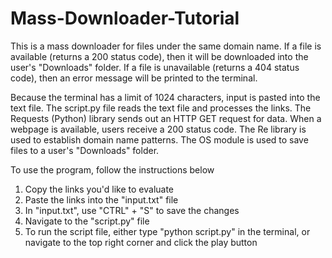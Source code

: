 # Mass-Downloader-Tutorial
This is a mass downloader for files under the same domain name. If a file is available (returns a 200 status code), then it will be downloaded into the user's "Downloads" folder. If a file is unavailable (returns a 404 status code), then an error message will be printed to the terminal.  
  
Because the terminal has a limit of 1024 characters, input is pasted into the text file. The script.py file reads the text file and processes the links. The Requests (Python) library sends out an HTTP GET request for data. When a webpage is available, users receive a 200 status code. The Re library is used to establish domain name patterns. The OS module is used to save files to a user's "Downloads" folder.  
  
To use the program, follow the instructions below

1. Copy the links you'd like to evaluate
2. Paste the links into the "input.txt" file  
3. In "input.txt", use "CTRL" + "S" to save the changes  
4. Navigate to the "script.py" file  
5. To run the script file, either type "python script.py" in the terminal, or navigate to the top right corner and click the play button
